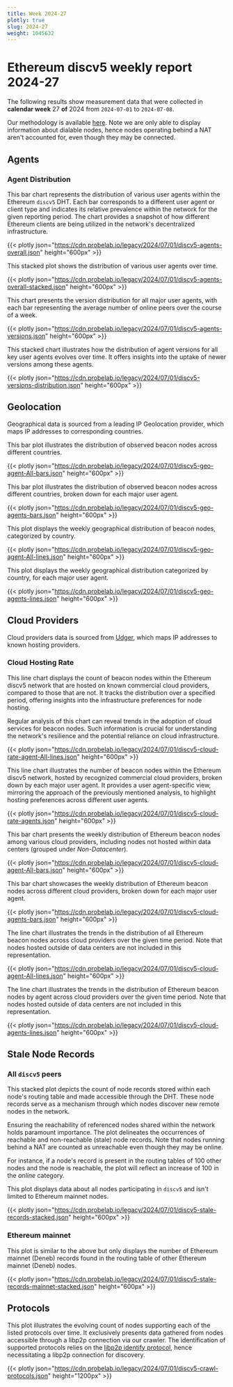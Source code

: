 ```yaml
---
title: Week 2024-27
plotly: true
slug: 2024-27
weight: 1045632
---
```


# Ethereum discv5 weekly report 2024-27

The following results show measurement data that were collected in **calendar week** 27 **of** 2024 from `2024-07-01` to `2024-07-08`.

Our methodology is available [here](../methodology). Note we are only able to display information about dialable nodes, hence nodes operating behind a NAT aren't accounted for, even though they may be connected.

## Agents

### Agent Distribution

This bar chart represents the distribution of various user agents within the Ethereum `discv5` DHT. Each bar corresponds to a different user agent or client type and indicates its relative prevalence within the network for the given reporting period. The chart provides a snapshot of how different Ethereum clients are being utilized in the network's decentralized infrastructure.

{{< plotly json="https://cdn.probelab.io/legacy/2024/07/01/discv5-agents-overall.json" height="600px" >}}

This stacked plot shows the distribution of various user agents over time.

{{< plotly json="https://cdn.probelab.io/legacy/2024/07/01/discv5-agents-overall-stacked.json" height="600px" >}}

This chart presents the version distribution for all major user agents, with each bar representing the average number of online peers over the course of a week.

{{< plotly json="https://cdn.probelab.io/legacy/2024/07/01/discv5-agents-versions.json" height="600px" >}}

This stacked chart illustrates how the distribution of agent versions for all key user agents evolves over time. It offers insights into the uptake of newer versions among these agents.

{{< plotly json="https://cdn.probelab.io/legacy/2024/07/01/discv5-versions-distribution.json" height="600px" >}}

## Geolocation

Geographical data is sourced from a leading IP Geolocation provider, which maps IP addresses to corresponding countries.

This bar plot illustrates the distribution of observed beacon nodes across different countries.

{{< plotly json="https://cdn.probelab.io/legacy/2024/07/01/discv5-geo-agent-All-bars.json" height="600px" >}}

This bar plot illustrates the distribution of observed beacon nodes across different countries, broken down for each major user agent. 

{{< plotly json="https://cdn.probelab.io/legacy/2024/07/01/discv5-geo-agents-bars.json" height="600px" >}}

This plot displays the weekly geographical distribution of beacon nodes, categorized by country.

{{< plotly json="https://cdn.probelab.io/legacy/2024/07/01/discv5-geo-agent-All-lines.json" height="600px" >}}

This plot displays the weekly geographical distribution categorized by country, for each major user agent.

{{< plotly json="https://cdn.probelab.io/legacy/2024/07/01/discv5-geo-agents-lines.json" height="600px" >}}

## Cloud Providers

Cloud providers data is sourced from [Udger](https://udger.com/resources/datacenter-list), which maps IP addresses to known hosting providers.

### Cloud Hosting Rate

This line chart displays the count of beacon nodes within the Ethereum discv5 network that are hosted on known commercial cloud providers, compared to those that are not. It tracks the distribution over a specified period, offering insights into the infrastructure preferences for node hosting.

Regular analysis of this chart can reveal trends in the adoption of cloud services for beacon nodes. Such information is crucial for understanding the network's resilience and the potential reliance on cloud infrastructure.

{{< plotly json="https://cdn.probelab.io/legacy/2024/07/01/discv5-cloud-rate-agent-All-lines.json" height="600px" >}}

This line chart illustrates the number of beacon nodes within the Ethereum discv5 network, hosted by recognized commercial cloud providers, broken down by each major user agent. It provides a user agent-specific view, mirroring the approach of the previously mentioned analysis, to highlight hosting preferences across different user agents.

{{< plotly json="https://cdn.probelab.io/legacy/2024/07/01/discv5-cloud-rate-agents.json" height="600px" >}}

This bar chart presents the weekly distribution of Ethereum beacon nodes among various cloud providers, including nodes not hosted within data centers (grouped under _Non-Datacenter_).

{{< plotly json="https://cdn.probelab.io/legacy/2024/07/01/discv5-cloud-agent-All-bars.json" height="600px" >}}

This bar chart showcases the weekly distribution of Ethereum beacon nodes across different cloud providers, broken down for each major user agent.

{{< plotly json="https://cdn.probelab.io/legacy/2024/07/01/discv5-cloud-agents-bars.json" height="600px" >}}

The line chart illustrates the trends in the distribution of all Ethereum beacon nodes across cloud providers over the given time period. Note that nodes hosted outside of data centers are not included in this representation.

{{< plotly json="https://cdn.probelab.io/legacy/2024/07/01/discv5-cloud-agent-All-lines.json" height="600px" >}}

The line chart illustrates the trends in the distribution of Ethereum beacon nodes by agent across cloud providers over the given time period. Note that nodes hosted outside of data centers are not included in this representation.

{{< plotly json="https://cdn.probelab.io/legacy/2024/07/01/discv5-cloud-agents-lines.json" height="600px" >}}

## Stale Node Records

### All `discv5` peers

This stacked plot depicts the count of node records stored within each node's routing table and made accessible through the DHT. These node records serve as a mechanism through which nodes discover new remote nodes in the network.

Ensuring the reachability of referenced nodes shared within the network holds paramount importance. The plot delineates the occurrences of reachable and non-reachable (stale) node records. Note that nodes running behind a NAT are counted as unreachable even though they may be online.

For instance, if a node's record is present in the routing tables of 100 other nodes and the node is reachable, the plot will reflect an increase of 100 in the _online_ category.

This plot displays data about all nodes participating in `discv5` and isn't limited to Ethereum mainnet nodes.

{{< plotly json="https://cdn.probelab.io/legacy/2024/07/01/discv5-stale-records-stacked.json" height="600px" >}}

### Ethereum mainnet

This plot is similar to the above but only displays the number of Ethereum mainnet (Deneb) records found in the routing table of other Ethereum mainnet (Deneb) nodes.

{{< plotly json="https://cdn.probelab.io/legacy/2024/07/01/discv5-stale-records-mainnet-stacked.json" height="600px" >}}

## Protocols

This plot illustrates the evolving count of nodes supporting each of the listed protocols over time. It exclusively presents data gathered from nodes accessible through a libp2p connection via our crawler. The identification of supported protocols relies on the [libp2p identify protocol](https://github.com/libp2p/specs/tree/master/identify), hence necessitating a libp2p connection for discovery.

{{< plotly json="https://cdn.probelab.io/legacy/2024/07/01/discv5-crawl-protocols.json" height="1200px" >}}